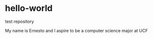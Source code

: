 # hello-world
test repository

My name is Ernesto and I aspire to be a computer science major at UCF
